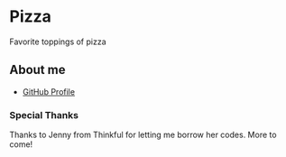 <h1> Pizza </h1>

<p> Favorite toppings of pizza </p>

<h2> About me </h2>
    <ul>
      <li> <a href="https://github.com/jessicaVal"> GitHub Profile </a> </li>
    </ul>  
<h3> Special Thanks </h3>

<p> Thanks to Jenny from Thinkful for letting me borrow her codes. More to come! </p>


